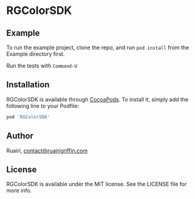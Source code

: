 # RGColorSDK

## Example

To run the example project, clone the repo, and run `pod install` from the Example directory first.

Run the tests with `Command-U`

## Installation

RGColorSDK is available through [CocoaPods](https://cocoapods.org). To install
it, simply add the following line to your Podfile:

```ruby
pod 'RGColorSDK'
```

## Author

Ruairi, contact@ruairigriffin.com

## License

RGColorSDK is available under the MIT license. See the LICENSE file for more info.
